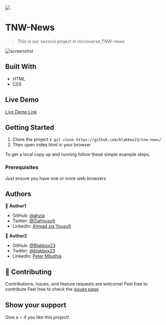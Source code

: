 ![](https://img.shields.io/badge/Microverse-blueviolet)

# TNW-News

> This is our second project in microverse,TNW-news  

![screenshot](./app_screenshot.PNG)

## Built With

- HTML
- CSS

## Live Demo

[Live Demo Link](https://blakbox23.github.io/tnw-news/)

## Getting Started

1. Clone the project 
  `$ git clone https://github.com/blakbox23/tnw-news/`
2. Then open index.html in your browser

To get a local copy up and running follow these simple example steps.

### Prerequisites

Just ensure you have one or more web browsers

## Authors

👤 **Author1**

- GitHub: [@ahzia](https://github.com/ahzia)
- Twitter: [@ZiaYousofi](https://twitter.com/ZiaYousofi)
- LinkedIn: [Ahmad zia Yousufi](https://https://www.linkedin.com/in/ah-ziayosfi)

👤 **Author2**

- GitHub: [@Blakbox23](https://github.com/blakbox23)
- Twitter: [@blakbox23](https://twitter.com/blakbox23)
- LinkedIn: [Peter Mbuthia](https://www.linkedin.com/in/peter-mbuthia)

## 🤝 Contributing

Contributions, issues, and feature requests are welcome!
Feel free to contribute 
Feel free to check the [issues page](https://github.com/blakbox23/tnw-news/issues/3).

## Show your support

Give a ⭐️ if you like this project!



